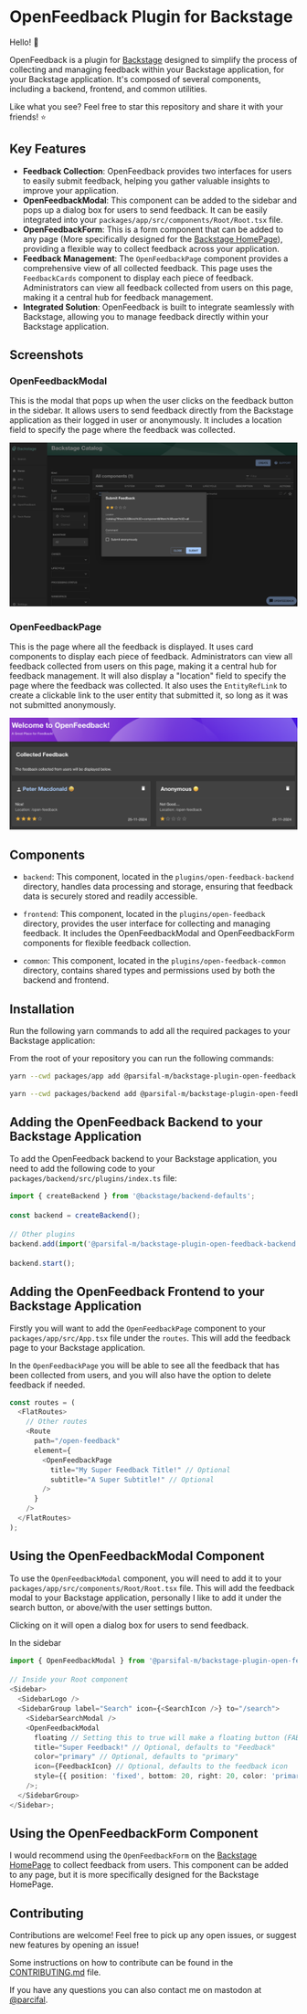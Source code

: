# OpenFeedback Plugin for Backstage

Hello! :wave:

OpenFeedback is a plugin for [Backstage](https://backstage.io/) designed to simplify the process of collecting and managing feedback within your Backstage application, for your Backstage application. It's composed of several components, including a backend, frontend, and common utilities.

Like what you see? Feel free to star this repository and share it with your friends! :star:

## Key Features

- **Feedback Collection**: OpenFeedback provides two interfaces for users to easily submit feedback, helping you gather valuable insights to improve your application.
- **OpenFeedbackModal**: This component can be added to the sidebar and pops up a dialog box for users to send feedback. It can be easily integrated into your `packages/app/src/components/Root/Root.tsx` file.
- **OpenFeedbackForm**: This is a form component that can be added to any page (More specifically designed for the [Backstage HomePage](https://backstage.io/docs/getting-started/homepage/#homepage)), providing a flexible way to collect feedback across your application.
- **Feedback Management**: The `OpenFeedbackPage` component provides a comprehensive view of all collected feedback. This page uses the `FeedbackCards` component to display each piece of feedback. Administrators can view all feedback collected from users on this page, making it a central hub for feedback management.
- **Integrated Solution**: OpenFeedback is built to integrate seamlessly with Backstage, allowing you to manage feedback directly within your Backstage application.

## Screenshots

### OpenFeedbackModal

This is the modal that pops up when the user clicks on the feedback button in the sidebar. It allows users to send feedback directly from the Backstage application as their logged in user or anonymously. It includes a location field to specify the page where the feedback was collected.

![OpenFeedbackModal](./docs/img/of-modal.png)

### OpenFeedbackPage

This is the page where all the feedback is displayed. It uses card components to display each piece of feedback. Administrators can view all feedback collected from users on this page, making it a central hub for feedback management. It will also display a "location" field to specify the page where the feedback was collected. It also uses the `EntityRefLink` to create a clickable link to the user entity that submitted it, so long as it was not submitted anonymously.

![OpenFeedbackPage](./docs/img/of-feedback.png)

## Components

- `backend`: This component, located in the `plugins/open-feedback-backend` directory, handles data processing and storage, ensuring that feedback data is securely stored and readily accessible.

- `frontend`: This component, located in the `plugins/open-feedback` directory, provides the user interface for collecting and managing feedback. It includes the OpenFeedbackModal and OpenFeedbackForm components for flexible feedback collection.

- `common`: This component, located in the `plugins/open-feedback-common` directory, contains shared types and permissions used by both the backend and frontend.

## Installation

Run the following yarn commands to add all the required packages to your Backstage application:

From the root of your repository you can run the following commands:

```bash
yarn --cwd packages/app add @parsifal-m/backstage-plugin-open-feedback
```

```bash
yarn --cwd packages/backend add @parsifal-m/backstage-plugin-open-feedback-backend
```

## Adding the OpenFeedback Backend to your Backstage Application

To add the OpenFeedback backend to your Backstage application, you need to add the following code to your `packages/backend/src/plugins/index.ts` file:

```typescript
import { createBackend } from '@backstage/backend-defaults';

const backend = createBackend();

// Other plugins
backend.add(import('@parsifal-m/backstage-plugin-open-feedback-backend'));

backend.start();
```

## Adding the OpenFeedback Frontend to your Backstage Application

Firstly you will want to add the `OpenFeedbackPage` component to your `packages/app/src/App.tsx` file under the `routes`. This will add the feedback page to your Backstage application.

In the `OpenFeedbackPage` you will be able to see all the feedback that has been collected from users, and you will also have the option to delete feedback if needed.

```typescript
const routes = (
  <FlatRoutes>
    // Other routes
    <Route
      path="/open-feedback"
      element={
        <OpenFeedbackPage
          title="My Super Feedback Title!" // Optional
          subtitle="A Super Subtitle!" // Optional
        />
      }
    />
  </FlatRoutes>
);
```

## Using the OpenFeedbackModal Component

To use the `OpenFeedbackModal` component, you will need to add it to your `packages/app/src/components/Root/Root.tsx` file. This will add the feedback modal to your Backstage application, personally I like to add it under the search button, or above/with the user settings button.

Clicking on it will open a dialog box for users to send feedback.

In the sidebar

```typescript
import { OpenFeedbackModal } from '@parsifal-m/backstage-plugin-open-feedback';

// Inside your Root component
<Sidebar>
  <SidebarLogo />
  <SidebarGroup label="Search" icon={<SearchIcon />} to="/search">
    <SidebarSearchModal />
    <OpenFeedbackModal
      floating // Setting this to true will make a floating button (FAB), setting it to false will make a sidebar item
      title="Super Feedback!" // Optional, defaults to "Feedback"
      color="primary" // Optional, defaults to "primary"
      icon={FeedbackIcon} // Optional, defaults to the feedback icon
      style={{ position: 'fixed', bottom: 20, right: 20, color: 'primary' }}
    />;
  </SidebarGroup>
</Sidebar>;
```

## Using the OpenFeedbackForm Component

I would recommend using the `OpenFeedbackForm` on the [Backstage HomePage](https://backstage.io/docs/getting-started/homepage/#homepage) to collect feedback from users. This component can be added to any page, but it is more specifically designed for the Backstage HomePage.

## Contributing

Contributions are welcome! Feel free to pick up any open issues, or suggest new features by opening an issue!

Some instructions on how to contribute can be found in the [CONTRIBUTING.md](./CONTRIBUTING.md) file.

If you have any questions you can also contact me on mastodon at [@parcifal](https://hachyderm.io/@parcifal).

